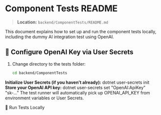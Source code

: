 ﻿# Component Tests README

> **Location:** `backend/ComponentTests/README.md`

This document explains how to set up and run the component tests locally, including the dummy AI integration test using OpenAI.


## 🔑 Configure OpenAI Key via User Secrets

1. Change directory to the tests folder:
   ```bash
   cd backend/ComponentTests
**Initialize User Secrets (if you haven’t already):**
dotnet user-secrets init
**Store your OpenAI API key:**
dotnet user-secrets set "OpenAI:ApiKey" "sk-..."
The test runner will automatically pick up OPENAI_API_KEY from environment variables or User Secrets.

🚀 Run Tests Locally